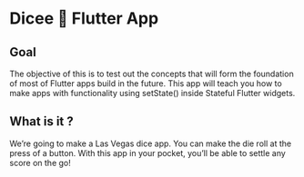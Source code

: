 
# Dicee 🎲 Flutter App

## Goal

The objective of this is to test out the concepts that will form the foundation of most of Flutter apps build in the future. This app will teach you how to make apps with functionality using setState() inside Stateful Flutter widgets.


## What is it ?

We’re going to make a Las Vegas dice app. You can make the die roll at the press of a button. With this app in your pocket, you’ll be able to settle any score on the go!
